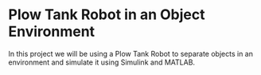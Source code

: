 # Plow Tank Robot in an Object Environment
 In this project we will be using a Plow Tank Robot to separate objects in an environment and simulate it using Simulink and MATLAB.
